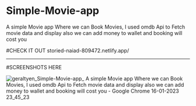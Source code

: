 # Simple-Movie-app
A simple Movie app Where we can Book Movies, I used omdb Api to Fetch movie data and display also we can add money to wallet and booking will cost you


#CHECK IT OUT
storied-naiad-809472.netlify.app/

<hr/>

#SCREENSHOTS HERE

![geraltyen_Simple-Movie-app_ A simple Movie app Where we can Book Movies, I used omdb Api to Fetch movie data and display also we can add money to wallet and booking will cost you - Google Chrome 16-01-2023 23_45_23](https://user-images.githubusercontent.com/105841421/212817872-1aecdf34-8acd-45f3-9ced-0ae653a97e23.png)

